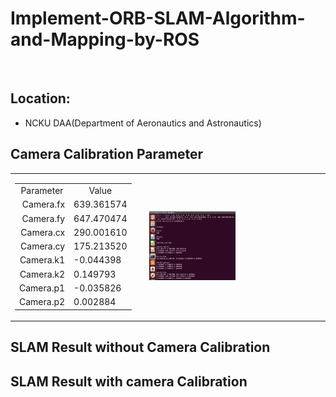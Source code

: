 # Implement-ORB-SLAM-Algorithm-and-Mapping-by-ROS

<br>

## Location: 
- NCKU DAA(Department of Aeronautics and Astronautics)

## Camera Calibration Parameter
<table>
    <tr>
        <td width="20%" height="100%">
            <table>
                <tr>
                    <td align="right"><center>Parameter</center></td>
                    <td align="left"><center>Value</td>
                </center></tr>
                <tr>
                    <td align="right">Camera.fx </td>
                    <td align="left">639.361574</td>
                </tr>
                <tr>
                    <td align="right">Camera.fy </td>
                    <td align="left">647.470474</td>
                </tr>
                <tr>
                    <td align="right">Camera.cx</td>
                    <td align="left">290.001610</td>
                </tr>
                <tr>
                    <td align="right">Camera.cy</td>
                    <td align="left">175.213520</td>
                </tr>
                <tr>
                    <td align="right">Camera.k1</td>
                    <td align="left">-0.044398</td>
                </tr>
                <tr>
                    <td align="right">Camera.k2</td>
                    <td align="left">0.149793</td>
                </tr>
                <tr>
                    <td align="right">Camera.p1</td>
                    <td align="left">-0.035826</td>
                </tr>
                <tr>
                    <td align="right">Camera.p2</td>
                    <td align="left">0.002884</td>
                </tr>
            </table>
        </td>
        <td width="50%" height="100%">
            <img src="https://github.com/Zong-Xi/Implement-ORB-SLAM-Algorithm-and-Mapping-by-ROS/blob/main/picture/camera/calibration.png" width="50%" alt="pict" />
        </td>
    </tr>
</table>



## SLAM Result without Camera Calibration 

## SLAM Result with camera Calibration
